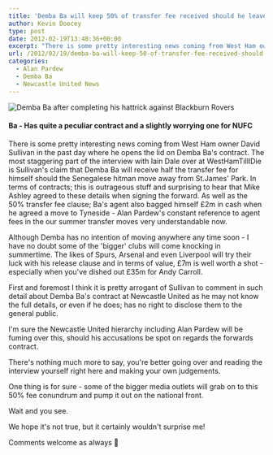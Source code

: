 ```yaml
---
title: 'Demba Ba will keep 50% of transfer fee received should he leave Newcastle United'
author: Kevin Doocey
type: post
date: 2012-02-19T13:48:36+00:00
excerpt: "There is some pretty interesting news coming from West Ham owner David Sullivan in the past day where he opens the lid on Demba Ba's contract. The most staggering part of the.."
url: /2012/02/19/demba-ba-will-keep-50-of-transfer-fee-received-should-he-leave-newcastle-united/
categories:
  - Alan Pardew
  - Demba Ba
  - Newcastle United News
---
```


![Demba Ba after completing his hattrick against Blackburn Rovers](https://www.tynetime.com/wp-content/uploads/2012/02/Demba-Ba-Newcastle-United.jpg "Demba-Ba-Newcastle-United")

#### Ba - Has quite a peculiar contract and a slightly worrying one for NUFC

There is some pretty interesting news coming from West Ham owner David Sullivan in the past day where he opens the lid on Demba Ba's contract. The most staggering part of the interview with Iain Dale over at WestHamTillIDie is Sullivan's claim that Demba Ba will receive half the transfer fee for himself should the Senegalese hitman move away from St.James' Park. In terms of contracts; this is  outrageous stuff and surprising to hear that Mike Ashley agreed to these details when signing the forward. As well as the 50% transfer fee clause; Ba's agent also bagged himself £2m in cash when he agreed a move to Tyneside - Alan Pardew's constant reference to agent fees in the our summer transfer moves very understandable now.

Although Demba has no intention of moving anywhere any time soon - I have no doubt some of the 'bigger' clubs will come knocking in summertime. The likes of Spurs, Arsenal and even Liverpool will try their luck with his release clause and in terms of value, £7m is well worth a shot - especially when you've dished out £35m for Andy Carroll.

First and foremost I think it is pretty arrogant of Sullivan to comment in such detail about Demba Ba's contract at Newcastle United as he may not know the full details, or even if he does; has no right to disclose them to the general public.

I'm sure the Newcastle United hierarchy including Alan Pardew will be fuming over this, should his accusations be spot on regards the forwards contract.

There's nothing much more to say, you're better going over and reading the interview yourself right here and making your own judgements.

One thing is for sure - some of the bigger media outlets will grab on to this 50% fee conundrum and pump it out on the national front.

Wait and you see.

We hope it's not true, but it certainly wouldn't surprise me!

Comments welcome as always 🙂
